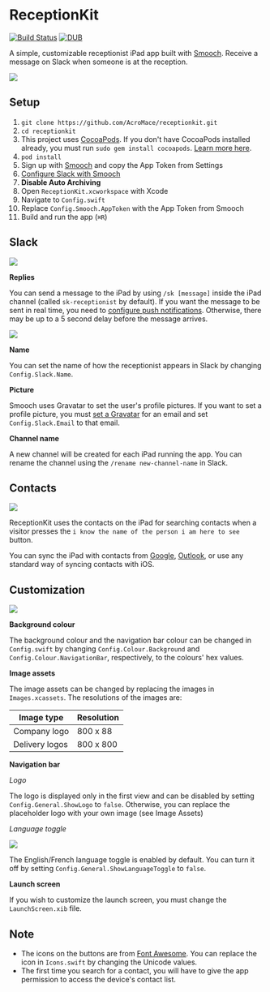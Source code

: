 # ReceptionKit

[![Build Status](https://travis-ci.org/AcroMace/receptionkit.svg?branch=master)](https://travis-ci.org/AcroMace/receptionkit) [![DUB](https://img.shields.io/dub/l/vibe-d.svg?maxAge=2592000)](https://github.com/AcroMace/receptionkit/blob/master/LICENSE)

A simple, customizable receptionist iPad app built with [Smooch](http://smooch.io). Receive a message on Slack when someone is at the reception.

![](https://github.com/AcroMace/receptionkit/raw/master/Screenshots/home.png)


## Setup

1. `git clone https://github.com/AcroMace/receptionkit.git`
2. `cd receptionkit`
3. This project uses [CocoaPods](https://cocoapods.org). If you don't have CocoaPods installed already, you must run `sudo gem install cocoapods`. [Learn more here](https://guides.cocoapods.org/using/getting-started.html).
4. `pod install`
5. Sign up with [Smooch](http://smooch.io) and copy the App Token from Settings
6. [Configure Slack with Smooch](http://docs.smooch.io/#slack)
7. **Disable Auto Archiving**
8. Open `ReceptionKit.xcworkspace` with Xcode
9. Navigate to `Config.swift`
10. Replace `Config.Smooch.AppToken` with the App Token from Smooch
11. Build and run the app (`⌘R`)


## Slack

![](https://github.com/AcroMace/receptionkit/raw/master/Screenshots/slack.png)

**Replies**

You can send a message to the iPad by using `/sk [message]` inside the iPad channel (called `sk-receptionist` by default). If you want the message to be sent in real time, you need to [configure push notifications](http://docs.smooch.io/#configuring-push-notifications). Otherwise, there may be up to a 5 second delay before the message arrives.

![](https://github.com/AcroMace/receptionkit/raw/master/Screenshots/reply.png)

**Name**

You can set the name of how the receptionist appears in Slack by changing `Config.Slack.Name`.

**Picture**

Smooch uses Gravatar to set the user's profile pictures. If you want to set a profile picture, you must [set a Gravatar](http://en.gravatar.com) for an email and set `Config.Slack.Email` to that email.

**Channel name**

A new channel will be created for each iPad running the app. You can rename the channel using the `/rename new-channel-name` in Slack.


## Contacts

![](https://github.com/AcroMace/receptionkit/raw/master/Screenshots/contacts.png)

ReceptionKit uses the contacts on the iPad for searching contacts when a visitor presses the `i know the name of the person i am here to see` button.

You can sync the iPad with contacts from [Google](https://support.google.com/mail/answer/2753077?hl=en), [Outlook](https://support.office.com/en-au/article/Synchronize-Outlook-and-Apple-iPhone-or-iPod-touch-contacts-149cbfc5-4396-4ab3-8b65-22915e4043dc), or use any standard way of syncing contacts with iOS.


## Customization

![](https://github.com/AcroMace/receptionkit/raw/master/Screenshots/colours.png)

**Background colour**

The background colour and the navigation bar colour can be changed in `Config.swift` by changing `Config.Colour.Background` and `Config.Colour.NavigationBar`, respectively, to the colours' hex values.

**Image assets**

The image assets can be changed by replacing the images in `Images.xcassets`. The resolutions of the images are:

| Image type         | Resolution  |
| ------------------ | ----------- |
| Company logo       | 800 x 88    |
| Delivery logos     | 800 x 800   |

**Navigation bar**

*Logo*

The logo is displayed only in the first view and can be disabled by setting `Config.General.ShowLogo` to `false`. Otherwise, you can replace the placeholder logo with your own image (see Image Assets)

*Language toggle*

![](https://github.com/AcroMace/receptionkit/raw/master/Screenshots/french.png)

The English/French language toggle is enabled by default. You can turn it off by setting `Config.General.ShowLanguageToggle` to `false`.

**Launch screen**

If you wish to customize the launch screen, you must change the `LaunchScreen.xib` file.


## Note

- The icons on the buttons are from [Font Awesome](http://fortawesome.github.io/Font-Awesome/). You can replace the icon in `Icons.swift` by changing the Unicode values.
- The first time you search for a contact, you will have to give the app permission to access the device's contact list.
